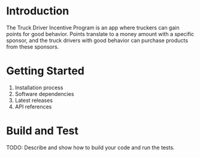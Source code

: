 # Introduction 
The Truck Driver Incentive Program is an app where truckers can gain points for good behavior. Points translate to a money amount with a specific sponsor, and the truck drivers with good behavior can purchase products from these sponsors.

# Getting Started
1.	Installation process
2.	Software dependencies
3.	Latest releases
4.	API references

# Build and Test
TODO: Describe and show how to build your code and run the tests. 
